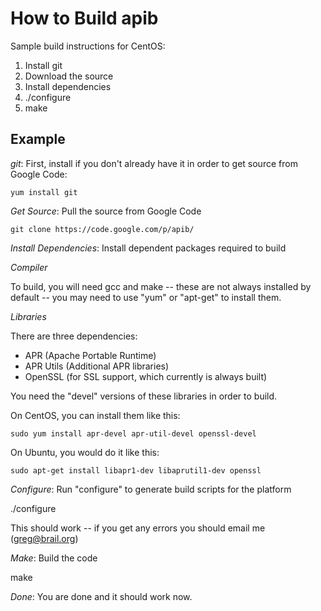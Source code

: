 # How to Build apib

Sample build instructions for CentOS:

  1. Install git
  2. Download the source
  3. Install dependencies
  4. ./configure
  5. make

## Example

*git*: First, install if you don't already have it in order to get source from Google Code:

    yum install git

*Get Source*: Pull the source from Google Code

    git clone https://code.google.com/p/apib/

*Install Dependencies*: Install dependent packages required to build

*Compiler*

To build, you will need gcc and make -- these are not always installed
by default -- you may need to use "yum" or "apt-get" to install them.

*Libraries*

There are three dependencies:

  * APR (Apache Portable Runtime)
  * APR Utils (Additional APR libraries)
  * OpenSSL (for SSL support, which currently is always built)

You need the "devel" versions of these libraries in order to build.

On CentOS, you can install them like this:

    sudo yum install apr-devel apr-util-devel openssl-devel

On Ubuntu, you would do it like this:

    sudo apt-get install libapr1-dev libaprutil1-dev openssl

*Configure*: Run "configure" to generate build scripts for the platform

./configure

This should work -- if you get any errors you should email me (greg@brail.org)

*Make*: Build the code

make

*Done*: You are done and it should work now.
